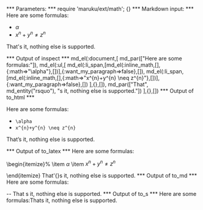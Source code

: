 
*** Parameters: ***
require 'maruku/ext/math'; {}
*** Markdown input: ***
Here are some formulas:

*	$\alpha$
*	$x^{n}+y^{n} \neq z^{n}$

That's it, nothing else is supported.

*** Output of inspect ***
md_el(:document,[
	md_par(["Here are some formulas:"]),
	md_el(:ul,[
		md_el(:li_span,[md_el(:inline_math,[],{:math=>"\\alpha"},[])],{:want_my_paragraph=>false},[]),
		md_el(:li_span,[md_el(:inline_math,[],{:math=>"x^{n}+y^{n} \\neq z^{n}"},[])],{:want_my_paragraph=>false},[])
	],{},[]),
	md_par(["That", md_entity("rsquo"), "s it, nothing else is supported."])
],{},[])
*** Output of to_html ***
<p>Here are some formulas:</p>

<ul>
<li><code class="maruku-mathml">\alpha</code></li>

<li><code class="maruku-mathml">x^{n}+y^{n} \neq z^{n}</code></li>
</ul>

<p>That&#8217;s it, nothing else is supported.</p>
*** Output of to_latex ***
Here are some formulas:

\begin{itemize}%
\item $\alpha$
\item $x^{n}+y^{n} \neq z^{n}$

\end{itemize}
That'{}s it, nothing else is supported.
*** Output of to_md ***
Here are some formulas:

--
That s it, nothing else is supported.
*** Output of to_s ***
Here are some formulas:Thats it, nothing else is supported.
